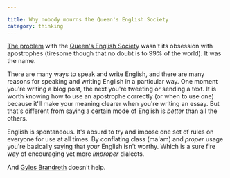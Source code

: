 ```yaml
---

title: Why nobody mourns the Queen's English Society
category: thinking
---
```


[The problem](http://www.independent.co.uk/news/uk/this-britain/lack-of-interest-spells-the-end-for-the-queens-english-society-7814791.html) with the [Queen's English Society](http://www.queens-english-society.com/) wasn't its obsession with apostrophes (tiresome though that no doubt is to 99% of the world). It was the name.

There are many ways to speak and write English, and there are many reasons for speaking and writing English in a particular way. One moment you're writing a blog post, the next you're tweeting or sending a text. It is worth knowing how to use an apostrophe correctly (or when to use one) because it'll make your meaning clearer when you're writing an essay. But that's different from saying a certain mode of English is _better_ than all the others.

English is spontaneous. It's absurd to try and impose one set of rules on everyone for use at all times. By conflating class (ma'am) and _proper_ usage you're basically saying that _your_ English isn't worthy. Which is a sure fire way of encouraging yet more _improper_ dialects.

And [Gyles Brandreth](http://www.gylesbrandreth.net/index.html) doesn't help.
